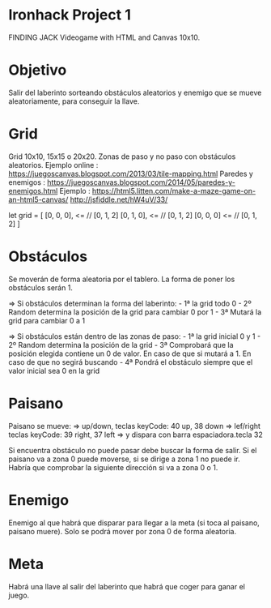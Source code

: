 
# Ironhack Project 1
FINDING JACK
Videogame with HTML and Canvas 10x10.

# Objetivo
Salir del laberinto sorteando obstáculos aleatorios y enemigo que se mueve aleatoriamente, para conseguir la llave.


# Grid
Grid 10x10, 15x15 o 20x20. Zonas de paso y no paso con obstáculos aleatorios.
Ejemplo online : https://juegoscanvas.blogspot.com/2013/03/tile-mapping.html
Paredes y enemigos : https://juegoscanvas.blogspot.com/2014/05/paredes-y-enemigos.html
Ejemplo : https://html5.litten.com/make-a-maze-game-on-an-html5-canvas/
http://jsfiddle.net/hW4uV/33/


let grid = [
    [0, 0, 0], <= // [0, 1, 2]
    [0, 1, 0], <= // [0, 1, 2]
    [0, 0, 0]  <= // [0, 1, 2]
] 

# Obstáculos
Se moverán de forma aleatoria por el tablero. La forma de poner los obstáculos serán 1.

=> Si obstáculos determinan la forma del laberinto:
    - 1ª la grid todo 0
    - 2º Random determina la posición de la grid para cambiar 0 por 1
    - 3ª Mutará la grid para cambiar 0 a 1


=> Si obstáculos están dentro de las zonas de paso:
    - 1ª la grid inicial 0 y 1
    - 2º Random determina la posición de la grid
    - 3ª Comprobará que la posición elegida contiene un 0 de valor. En caso de que si mutará a 1. En caso de que no segirá buscando
    - 4ª Pondrá el obstáculo siempre que el valor inicial sea 0 en la grid
    
# Paisano
Paisano se mueve:
    => up/down, teclas keyCode: 40 up, 38 down
    => lef/right teclas keyCode: 39 right, 37 left
    => y dispara con barra espaciadora.tecla 32

Si encuentra obstáculo no puede pasar debe buscar la forma de salir.
Si el paisano va a zona 0 puede moverse, si se dirige a zona 1 no puede ir.
Habría que comprobar la siguiente dirección si va a zona 0 o 1.


# Enemigo
Enemigo al que habrá que disparar para llegar a la meta (si toca al paisano, paisano muere).
Solo se podrá mover por zona 0 de forma aleatoria.

# Meta
Habrá una llave al salir del laberinto que habrá que coger para ganar el juego.

